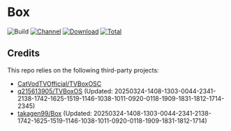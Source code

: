 # Box

![Build](https://shields.io/github/actions/workflow/status/cnvca/Box/test.yml?branch=main&logo=github&label=Build)
[![Channel](https://img.shields.io/badge/Follow-Telegram-blue.svg?logo=telegram)](https://t.me/Box)
[![Download](https://img.shields.io/github/v/release/cnvca/Box?color=orange&logoColor=orange&label=Download&logo=DocuSign)](https://github.com/cnvca/Box/releases/latest) 
[![Total](https://shields.io/github/downloads/cnvca/Box/total?logo=Bookmeter&label=Counts&logoColor=yellow&color=yellow)](https://github.com/cnvca/Box/releases)

## Credits
This repo relies on the following third-party projects:
- [CatVodTVOfficial/TVBoxOSC](https://github.com/CatVodTVOfficial/TVBoxOSC)
- [q215613905/TVBoxOS](https://github.com/q215613905/TVBoxOS) (Updated: 20250324-1408-1303-0044-2341-2138-1742-1625-1519-1146-1038-1011-0920-0118-1909-1831-1812-1714-2345)
- [takagen99/Box](https://github.com/takagen99/Box) (Updated: 20250324-1408-1303-0044-2341-2138-1742-1625-1519-1146-1038-1011-0920-0118-1909-1831-1812-1714)

